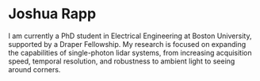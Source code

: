 # Joshua Rapp

I am currently a PhD student in Electrical Engineering at Boston University, 
supported by a Draper Fellowship. 
My research is focused on expanding the capabilities of single-photon lidar systems, 
from increasing acquisition speed, temporal resolution, and robustness to ambient light to seeing around corners.
